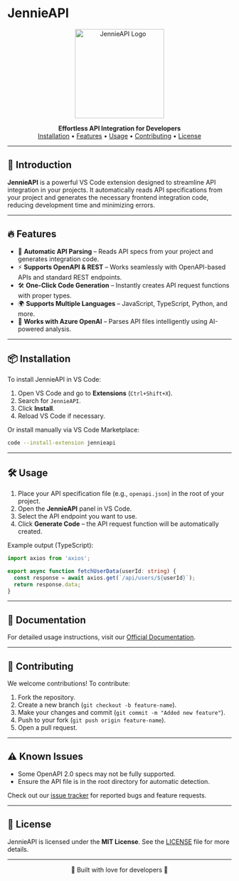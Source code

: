# JennieAPI

<p align="center">
  <img src="logo/button1" width="200" alt="JennieAPI Logo">
</p>

<p align="center">
  <b>Effortless API Integration for Developers</b>
  <br>
  <a href="#installation">Installation</a> •
  <a href="#features">Features</a> •
  <a href="#usage">Usage</a> •
  <a href="#contributing">Contributing</a> •
  <a href="#license">License</a>
</p>

---

## 🚀 Introduction

**JennieAPI** is a powerful VS Code extension designed to streamline API integration in your projects. It automatically reads API specifications from your project and generates the necessary frontend integration code, reducing development time and minimizing errors.

---

## 🔥 Features

- 📌 **Automatic API Parsing** – Reads API specs from your project and generates integration code.
- ⚡ **Supports OpenAPI & REST** – Works seamlessly with OpenAPI-based APIs and standard REST endpoints.
- 🛠️ **One-Click Code Generation** – Instantly creates API request functions with proper types.
- 🌍 **Supports Multiple Languages** – JavaScript, TypeScript, Python, and more.
- 🚀 **Works with Azure OpenAI** – Parses API files intelligently using AI-powered analysis.

---

## 📦 Installation

To install JennieAPI in VS Code:

1. Open VS Code and go to **Extensions** (`Ctrl+Shift+X`).
2. Search for `JennieAPI`.
3. Click **Install**.
4. Reload VS Code if necessary.

Or install manually via VS Code Marketplace:

```sh
code --install-extension jennieapi
```

---

## 🛠 Usage

1. Place your API specification file (e.g., `openapi.json`) in the root of your project.
2. Open the **JennieAPI** panel in VS Code.
3. Select the API endpoint you want to use.
4. Click **Generate Code** – the API request function will be automatically created.

Example output (TypeScript):

```typescript
import axios from 'axios';

export async function fetchUserData(userId: string) {
  const response = await axios.get(`/api/users/${userId}`);
  return response.data;
}
```

---

## 📖 Documentation

For detailed usage instructions, visit our [Official Documentation](https://your-docs-link.com).

---

## 🤝 Contributing

We welcome contributions! To contribute:

1. Fork the repository.
2. Create a new branch (`git checkout -b feature-name`).
3. Make your changes and commit (`git commit -m "Added new feature"`).
4. Push to your fork (`git push origin feature-name`).
5. Open a pull request.

---

## ⚠️ Known Issues

- Some OpenAPI 2.0 specs may not be fully supported.
- Ensure the API file is in the root directory for automatic detection.

Check out our [issue tracker](https://github.com/your-repo/issues) for reported bugs and feature requests.

---

## 📝 License

JennieAPI is licensed under the **MIT License**. See the [LICENSE](LICENSE) file for more details.

---

<p align="center">💙 Built with love for developers 💙</p>
